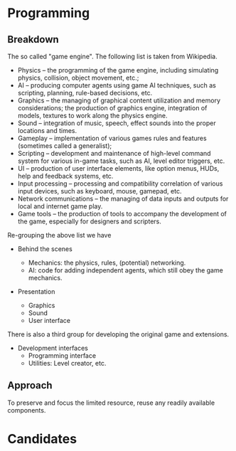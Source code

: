 # Programming

## Breakdown 

The so called "game engine".
The following list is taken from Wikipedia.

- Physics – the programming of the game engine, including simulating physics, collision, object movement, etc.;
- AI – producing computer agents using game AI techniques, such as scripting, planning, rule-based decisions, etc.
- Graphics – the managing of graphical content utilization and memory considerations; the production of graphics engine, integration of models, textures to work along the physics engine.
- Sound – integration of music, speech, effect sounds into the proper locations and times.
- Gameplay – implementation of various games rules and features (sometimes called a generalist);
- Scripting – development and maintenance of high-level command system for various in-game tasks, such as AI, level editor triggers, etc.
- UI – production of user interface elements, like option menus, HUDs, help and feedback systems, etc.
- Input processing – processing and compatibility correlation of various input devices, such as keyboard, mouse, gamepad, etc.
- Network communications – the managing of data inputs and outputs for local and internet game play.
- Game tools – the production of tools to accompany the development of the game, especially for designers and scripters.

Re-grouping the above list we have

- Behind the scenes
  - Mechanics: the physics, rules, (potential) networking.
  - AI: code for adding independent agents, which still obey the game mechanics.

- Presentation
  - Graphics
  - Sound
  - User interface

There is also a third group for developing the original game and extensions.

- Development interfaces
  - Programming interface
  - Utilities: Level creator, etc.

## Approach

To preserve and focus the limited resource, reuse any readily available components.

# Candidates
